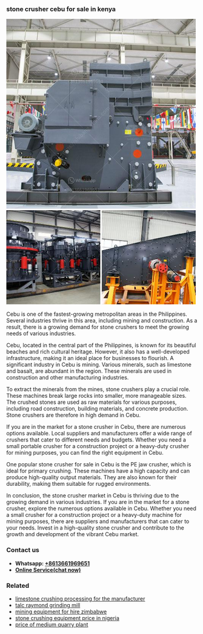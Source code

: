 <h3>stone crusher cebu for sale in kenya</h3><img src='1703042516.jpg' alt=''><p>Cebu is one of the fastest-growing metropolitan areas in the Philippines. Several industries thrive in this area, including mining and construction. As a result, there is a growing demand for stone crushers to meet the growing needs of various industries.</p><p>Cebu, located in the central part of the Philippines, is known for its beautiful beaches and rich cultural heritage. However, it also has a well-developed infrastructure, making it an ideal place for businesses to flourish. A significant industry in Cebu is mining. Various minerals, such as limestone and basalt, are abundant in the region. These minerals are used in construction and other manufacturing industries.</p><p>To extract the minerals from the mines, stone crushers play a crucial role. These machines break large rocks into smaller, more manageable sizes. The crushed stones are used as raw materials for various purposes, including road construction, building materials, and concrete production. Stone crushers are therefore in high demand in Cebu.</p><p>If you are in the market for a stone crusher in Cebu, there are numerous options available. Local suppliers and manufacturers offer a wide range of crushers that cater to different needs and budgets. Whether you need a small portable crusher for a construction project or a heavy-duty crusher for mining purposes, you can find the right equipment in Cebu.</p><p>One popular stone crusher for sale in Cebu is the PE jaw crusher, which is ideal for primary crushing. These machines have a high capacity and can produce high-quality output materials. They are also known for their durability, making them suitable for rugged environments.</p><p>In conclusion, the stone crusher market in Cebu is thriving due to the growing demand in various industries. If you are in the market for a stone crusher, explore the numerous options available in Cebu. Whether you need a small crusher for a construction project or a heavy-duty machine for mining purposes, there are suppliers and manufacturers that can cater to your needs. Invest in a high-quality stone crusher and contribute to the growth and development of the vibrant Cebu market.</p><h3>Contact us</h3><ul><li><strong>Whatsapp:&nbsp;<a href="https://wa.me/8613661969651">+8613661969651</a></strong></li><li><a href="https://swt.shibang-china.com/?git&amp;zhl&amp;stone crusher cebu for sale in kenya"><strong>Online Service(chat now)</strong></a></li></ul><h3>Related</h3><ul><li><a href='limestone crushing processing for the manufacturer.md'>limestone crushing processing for the manufacturer</a></li><li><a href='talc raymond grinding mill.md'>talc raymond grinding mill</a></li><li><a href='mining equipment for hire zimbabwe.md'>mining equipment for hire zimbabwe</a></li><li><a href='stone crushing equipment price in nigeria.md'>stone crushing equipment price in nigeria</a></li><li><a href='price of medium quarry plant.md'>price of medium quarry plant</a></li></ul>